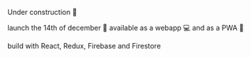 Under construction 🚧

launch the 14th of december 🚀
available as a webapp 💻 and as a PWA 📲

build with React, Redux, Firebase and Firestore